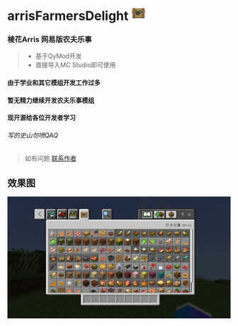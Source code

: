 # arrisFarmersDelight <img src="img/farmers_delight.png" width="32px">
### 棱花Arris 网易版农夫乐事
> - 基于QyMod开发
> - 直接导入MC Studio即可使用
#### 由于学业和其它模组开发工作过多
#### 暂无精力继续开发农夫乐事模组
#### 现开源给各位开发者学习
###### 写的史山勿喷QAQ
>如有问题 [联系作者](https://wpa.qq.com/msgrd?v=3&uin=1493623908&site=qq&menu=yes)
## 效果图
![效果图](img/img.png)
